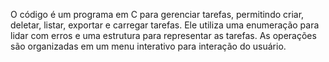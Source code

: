O código é um programa em C para gerenciar tarefas, permitindo criar, deletar, listar, exportar e carregar tarefas. Ele utiliza uma enumeração para lidar com erros e uma estrutura para representar as tarefas. As operações são organizadas em um menu interativo para interação do usuário.
